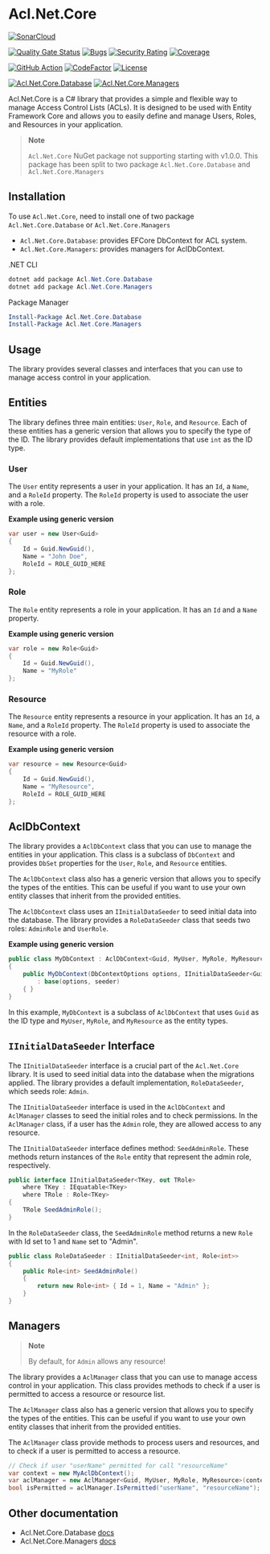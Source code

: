 # Acl.Net.Core

[![SonarCloud](https://sonarcloud.io/images/project_badges/sonarcloud-white.svg)](https://sonarcloud.io/summary/new_code?id=The-Poolz_Acl.Net.Core)

[![Quality Gate Status](https://sonarcloud.io/api/project_badges/measure?project=The-Poolz_Acl.Net.Core&metric=alert_status&token=ef989df8d43ee416fe8b310fb6b251226d57208b)](https://sonarcloud.io/summary/new_code?id=The-Poolz_Acl.Net.Core)
[![Bugs](https://sonarcloud.io/api/project_badges/measure?project=The-Poolz_Acl.Net.Core&metric=bugs&token=ef989df8d43ee416fe8b310fb6b251226d57208b)](https://sonarcloud.io/summary/new_code?id=The-Poolz_Acl.Net.Core)
[![Security Rating](https://sonarcloud.io/api/project_badges/measure?project=The-Poolz_Acl.Net.Core&metric=security_rating&token=ef989df8d43ee416fe8b310fb6b251226d57208b)](https://sonarcloud.io/summary/new_code?id=The-Poolz_Acl.Net.Core)
[![Coverage](https://sonarcloud.io/api/project_badges/measure?project=The-Poolz_Acl.Net.Core&metric=coverage&token=ef989df8d43ee416fe8b310fb6b251226d57208b)](https://sonarcloud.io/summary/new_code?id=The-Poolz_Acl.Net.Core)

[![GitHub Action](https://github.com/The-Poolz/Acl.Net.Core/actions/workflows/sonarcloud.yml/badge.svg)](https://github.com/The-Poolz/Acl.Net.Core/actions/workflows/sonarcloud.yml)
[![CodeFactor](https://www.codefactor.io/repository/github/the-poolz/acl.net.core/badge)](https://www.codefactor.io/repository/github/the-poolz/acl.net.core)
[![License](https://img.shields.io/badge/License-MIT-yellow.svg)](https://github.com/The-Poolz/Acl.Net.Core/blob/master/LICENSE)

[![Acl.Net.Core.Database](https://badge.fury.io/nu/Acl.Net.Core.Database.svg)](https://badge.fury.io/nu/Acl.Net.Core.Database)
[![Acl.Net.Core.Managers](https://badge.fury.io/nu/Acl.Net.Core.Managers.svg)](https://badge.fury.io/nu/Acl.Net.Core.Managers)

Acl.Net.Core is a C# library that provides a simple and flexible way to manage Access Control Lists (ACLs). It is designed to be used with Entity Framework Core and allows you to easily define and manage Users, Roles, and Resources in your application.

> **Note**
> 
> `Acl.Net.Core` NuGet package not supporting starting with v1.0.0. This package has been split to two package `Acl.Net.Core.Database` and `Acl.Net.Core.Managers`

## Installation

To use `Acl.Net.Core`, need to install one of two package `Acl.Net.Core.Database` or `Acl.Net.Core.Managers`

- `Acl.Net.Core.Database`: provides EFCore DbContext for ACL system.
- `Acl.Net.Core.Managers`: provides managers for AclDbContext.

.NET CLI
```powershell
dotnet add package Acl.Net.Core.Database
dotnet add package Acl.Net.Core.Managers
```

Package Manager
```powershell
Install-Package Acl.Net.Core.Database
Install-Package Acl.Net.Core.Managers
```

## Usage

The library provides several classes and interfaces that you can use to manage access control in your application.

## Entities
The library defines three main entities: `User`, `Role`, and `Resource`.
Each of these entities has a generic version that allows you to specify the type of the ID.
The library provides default implementations that use `int` as the ID type.

### User
The `User` entity represents a user in your application.
It has an `Id`, a `Name`, and a `RoleId` property.
The `RoleId` property is used to associate the user with a role.

**Example using generic version**
```csharp
var user = new User<Guid>
{
    Id = Guid.NewGuid(),
    Name = "John Doe",
    RoleId = ROLE_GUID_HERE
};
```

### Role
The `Role` entity represents a role in your application.
It has an `Id` and a `Name` property.

**Example using generic version**
```csharp
var role = new Role<Guid>
{
    Id = Guid.NewGuid(),
    Name = "MyRole"
};
```

### Resource
The `Resource` entity represents a resource in your application.
It has an `Id`, a `Name`, and a `RoleId` property.
The `RoleId` property is used to associate the resource with a role.

**Example using generic version**
```csharp
var resource = new Resource<Guid>
{
    Id = Guid.NewGuid(),
    Name = "MyResource",
    RoleId = ROLE_GUID_HERE
};
```

## AclDbContext

The library provides a `AclDbContext` class that you can use to manage the entities in your application.
This class is a subclass of `DbContext` and provides `DbSet` properties for the `User`, `Role`, and `Resource` entities.

The `AclDbContext` class also has a generic version that allows you to specify the types of the entities.
This can be useful if you want to use your own entity classes that inherit from the provided entities.

The `AclDbContext` class uses an `IInitialDataSeeder` to seed initial data into the database.
The library provides a `RoleDataSeeder` class that seeds two roles: `AdminRole` and `UserRole`.

**Example using generic version**
```csharp
public class MyDbContext : AclDbContext<Guid, MyUser, MyRole, MyResource>
{
    public MyDbContext(DbContextOptions options, IInitialDataSeeder<Guid, MyRole> seeder)
        : base(options, seeder)
    { }
}
```

In this example, `MyDbContext` is a subclass of `AclDbContext` that uses `Guid` as the ID type and `MyUser`, `MyRole`, and `MyResource` as the entity types.

## `IInitialDataSeeder` Interface

The `IInitialDataSeeder` interface is a crucial part of the `Acl.Net.Core` library.
It is used to seed initial data into the database when the migrations applied.
The library provides a default implementation, `RoleDataSeeder`, which seeds role: `Admin`.

The `IInitialDataSeeder` interface is used in the `AclDbContext` and `AclManager` classes to seed the initial roles and to check permissions.
In the `AclManager` class, if a user has the `Admin` role, they are allowed access to any resource.

The `IInitialDataSeeder` interface defines method: `SeedAdminRole`.
These methods return instances of the `Role` entity that represent the admin role, respectively.

```csharp
public interface IInitialDataSeeder<TKey, out TRole>
    where TKey : IEquatable<TKey>
    where TRole : Role<TKey>
{
    TRole SeedAdminRole();
}
```

In the `RoleDataSeeder` class, the `SeedAdminRole` method returns a new `Role` with Id set to 1 and `Name` set to "Admin".

```csharp
public class RoleDataSeeder : IInitialDataSeeder<int, Role<int>>
{
    public Role<int> SeedAdminRole()
    {
        return new Role<int> { Id = 1, Name = "Admin" };
    }
}
```

## Managers

> **Note**
> 
> By default, for `Admin` allows any resource!

The library provides a `AclManager` class that you can use to manage access control in your application.
This class provides methods to check if a user is permitted to access a resource or resource list.

The `AclManager` class also has a generic version that allows you to specify the types of the entities.
This can be useful if you want to use your own entity classes that inherit from the provided entities.

The `AclManager` class provide methods to process users and resources, and to check if a user is permitted to access a resource.

```csharp
// Check if user "userName" permitted for call "resourceName"
var context = new MyAclDbContext();
var aclManager = new AclManager<Guid, MyUser, MyRole, MyResource>(context);
bool isPermitted = aclManager.IsPermitted("userName", "resourceName");
```

## Other documentation

- Acl.Net.Core.Database [docs](https://github.com/The-Poolz/Acl.Net.Core/blob/master/docs/Acl.Net.Core.Database.md)
- Acl.Net.Core.Managers [docs](https://github.com/The-Poolz/Acl.Net.Core/blob/master/docs/Acl.Net.Core.Managers.md)
